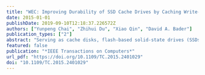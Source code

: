 ```yaml
---
title: "WEC: Improving Durability of SSD Cache Drives by Caching Write-Efficient Data"
date: 2015-01-01
publishDate: 2019-09-10T12:18:37.226572Z
authors: ["Yunpeng Chai", "Zhihui Du", "Xiao Qin", "David A. Bader"]
publication_types: ["2"]
abstract: "Serving as cache disks, flash-based solid-state drives (SSDs) can significantly boost the performance of read-intensive applications. However, frequent data updating, the necessary condition for classical replacement algorithms (e.g., LRU, MQ, LIRS, and ARC) to achieve a high hit rate, makes SSDs wear out quickly. To address this problem, we propose a new approach-write-efficient caching (WEC)-to greatly improve the write durability of SSD cache. WEC is conducive to reducing the total number of writes issued to SSDs while achieving high hit rates. WEC takes two steps to improve write durability and performance of SSD cache. First, WEC discovers write-efficient data, which tend to be active for a long time period and to be frequently accessed. Second, WEC keeps the write-efficient data in SSDs long enough to avoid excessive number of unnecessary updates. Our findings based on a wide range of popular real-world traces show that write-efficient data does exist in a wide range of popular read-intensive applications. Our experimental results indicate that compared with the classical algorithms, WEC judiciously improves the mean hits of each written block by approximately two orders of magnitude while exhibiting similar or even higher hit rates."
featured: false
publication: "*IEEE Transactions on Computers*"
url_pdf: "https://doi.org/10.1109/TC.2015.2401029"
doi: "10.1109/TC.2015.2401029"
---
```


